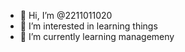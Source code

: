 - 👋 Hi, I’m @2211011020
- 👀 I’m interested in learning things
- 🌱 I’m currently learning managemeny
<!---
2211011020/2211011020 is a ✨ special ✨ repository because its `README.md` (this file) appears on your GitHub profile.
You can click the Preview link to take a look at your changes.
--->
